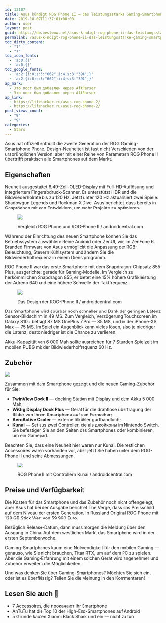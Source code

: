 ```yaml
---
id: 13107
title: Asus kündigt ROG Phone II — das leistungsstarke Gaming-Smartphone der Welt
date: 2019-10-07T11:37:01+00:00
author: user
layout: post
guid: https://de.bestwow.net/asus-k-ndigt-rog-phone-ii-das-leistungsstarke-gaming-smartphone-der-welt/
permalink: /asus-k-ndigt-rog-phone-ii-das-leistungsstarke-gaming-smartphone-der-welt/
tdc_dirty_content:
  - "1"
  - "1"
tdc_icon_fonts:
  - 'a:0:{}'
  - 'a:0:{}'
tdc_google_fonts:
  - 'a:2:{i:0;s:3:"662";i:4;s:3:"394";}'
  - 'a:2:{i:0;s:3:"662";i:4;s:3:"394";}'
ap_mark:
  - Это пост был добавлен через AftParser
  - Это пост был добавлен через AftParser
ap_link:
  - https://lifehacker.ru/asus-rog-phone-2/
  - https://lifehacker.ru/asus-rog-phone-2/
post_views_count:
  - "9"
  - "9"
categories:
  - Stars
---
```

Asus hat offiziell enthüllt die zweite Generation der ROG Gaming-Smartphone Phone. Design-Neuheiten ist fast nicht Verschieden von der ursprünglichen Version, aber mit einer Reihe von Parametern ROG Phone II übertrifft praktisch alle Smartphones auf dem Markt.

## Eigenschaften

Neuheit ausgestattet 6,49-Zoll-OLED-Display mit Full-HD-Auflösung und integriertem Fingerabdruck-Scanner. Es unterstützt HDR und die Bildwiederholrate bis zu 120 Hz. Jetzt unter 120 Hz aktualisiert zwei Spiele: Shadowgun Legends und Rockman X Dive. Asus berichtet, dass bereits in Gesprächen mit den Entwicklern, um mehr Projekte zu optimieren.<figure>

![](https://de.bestwow.net/wp-content/uploads/2019/10/asus-anonsirovala-rog-phone-ii-samyy-moschnyy-igrovoy-smartfon-v-mire-1.jpg) <figcaption>Vergleich ROG Phone und ROG-Phone II / androidcentral.com</figcaption></figure> 

Während der Einrichtung des neuen Smartphone können Sie das Betriebssystem auswählen: Reine Android oder ZenUI, wie im ZenFone 6. Branded Firmware von Asus ermöglicht die Anpassung der RGB-Beleuchtung, Steuern Kühlsystem und ändern Sie die Bildwiederholfrequenz in einem Dienstprogramm.

ROG Phone II war das erste Smartphone mit dem Snapdragon-Chipsatz 855 Plus, ausgerichtet gerade für Gaming-Modelle. Im Vergleich zu herkömmlichen Snapdragon 855, er bietet eine 15% höhere Grafikleistung der Adreno 640 und eine höhere Schwelle der Taktfrequenz.<figure>

![](https://de.bestwow.net/wp-content/uploads/2019/10/asus-anonsirovala-rog-phone-ii-samyy-moschnyy-igrovoy-smartfon-v-mire-2.jpg) <figcaption>Das Design der ROG-Phone II / androidcentral.com</figcaption></figure> 

Das Smartphone wird spürbar noch schneller und Dank der geringen Latenz Sensor-Bildschirm in 49 MS. Zum Vergleich, Verzögerung Touchscreen im Galaxy S10+ beträgt 87 MS OnePlus 7 Pro — 85 MS, und in der iPhone-XS Max — 75 MS. Im Spiel ein Augenblick kann vieles lösen, also je niedriger die Latenz, desto niedriger ist die Chance zu verlieren.

Akku-Kapazität von 6 000 Mah sollte ausreichen für 7 Stunden Spielzeit im mobilen PUBG mit der Bildwiederholfrequenz 60 Hz.

## Zubehör

![](https://de.bestwow.net/wp-content/uploads/2019/10/asus-anonsirovala-rog-phone-ii-samyy-moschnyy-igrovoy-smartfon-v-mire-3.jpg) 

Zusammen mit dem Smartphone gezeigt und die neuen Gaming-Zubehör für Sie:

  *  **TwinView Dock II** — docking Station mit Display und dem Akku 5 000 Mah;
  * **WiGig Display Dock Plus** — Gerät für die drahtlose übertragung der Bilder von Ihrem Smartphone auf den Fernseher;
  * **AeroActive Cooler** — externe ölkühler gurtbandloch;
  * **Kunai** — Set aus zwei Controller, die als джойконы im Nintendo Switch. Sie befestigen Sie an den Seiten des Smartphones oder kombinieren, um ein Gamepad.

Beachten Sie, dass eine Neuheit hier waren nur Kunai. Die restlichen Accessoires waren vorhanden vor, aber jetzt Sie haben unter dem ROG-Phone II und seine Abmessungen.<figure>

![](https://de.bestwow.net/wp-content/uploads/2019/10/asus-anonsirovala-rog-phone-ii-samyy-moschnyy-igrovoy-smartfon-v-mire-4.jpg) <figcaption>ROG Phone II mit Controllern Kunai / androidcentral.com</figcaption></figure> 

## Preise und Verfügbarkeit

Die Kosten für das Smartphone und das Zubehör noch nicht offengelegt, aber Asus hat bei der Ausgabe berichtet The Verge, dass das Preisschild auf dem Niveau der ersten Generation. In Russland Original ROG Phone mit 128 GB Stick Wert von 59 990 Euro.

Bezüglich Release-Datum, dann muss morgen die Meldung über den Ausgang in China. Auf dem westlichen Markt das Smartphone wird in der ersten Septemberwoche.

Gaming-Smartphones kaum eine Notwendigkeit für den mobilen Gaming — genauso, wie Sie nicht brauchen, Titan RTX, um auf dem PC zu spielen. Aber die Gaming-Erfahrung mit einem solchen Gerät wird angenehmer und Zubehör erweitern die Möglichkeiten.

Und was denken Sie über Gaming-Smartphones? Möchten Sie sich ein, oder ist es überflüssig? Teilen Sie die Meinung in den Kommentaren!

<div>
  <h2 class="read-also__title">
    <span>Lesen Sie auch</span> <span>🧐 </span>
  </h2>
  
  <ul class="read-also__list">
    <li>
      7 Accessoires, die прокачают Ihr Smartphone
    </li>
    <li>
      AnTuTu hat die Top 10 der High-End-Smartphones auf Android
    </li>
    <li>
      5 Gründe kaufen Xiaomi Black Shark und ein — nicht zu tun
    </li>
  </ul>
</div>
